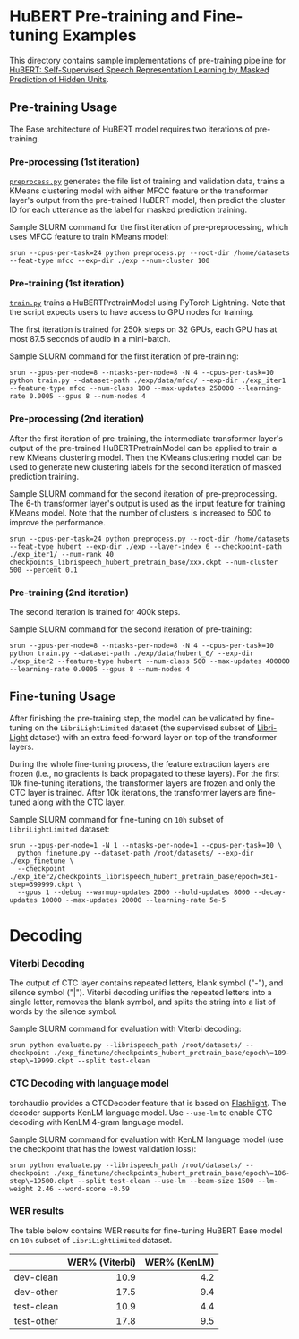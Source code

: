 # HuBERT Pre-training and Fine-tuning Examples

This directory contains sample implementations of pre-training pipeline for [HuBERT: Self-Supervised Speech Representation Learning by Masked Prediction of Hidden Units](https://arxiv.org/abs/2106.07447).

## Pre-training Usage

The Base architecture of HuBERT model requires two iterations of pre-training.
### Pre-processing (1st iteration)
[`preprocess.py`](./preprocess.py) generates the file list of training and validation data, trains a KMeans clustering model with either MFCC feature or the transformer layer's output from the pre-trained HuBERT model, then predict the cluster ID for each utterance as the label for masked prediction training.

Sample SLURM command for the first iteration of pre-preprocessing, which uses MFCC feature to train KMeans model:
```
srun --cpus-per-task=24 python preprocess.py --root-dir /home/datasets --feat-type mfcc --exp-dir ./exp --num-cluster 100
```

### Pre-training (1st iteration)

[`train.py`](./train.py) trains a HuBERTPretrainModel using PyTorch Lightning. Note that the script expects users to have access to GPU nodes for training.

The first iteration is trained for 250k steps on 32 GPUs, each GPU has at most 87.5 seconds of audio in a mini-batch.

Sample SLURM command for the first iteration of pre-training:
```
srun --gpus-per-node=8 --ntasks-per-node=8 -N 4 --cpus-per-task=10 python train.py --dataset-path ./exp/data/mfcc/ --exp-dir ./exp_iter1 --feature-type mfcc --num-class 100 --max-updates 250000 --learning-rate 0.0005 --gpus 8 --num-nodes 4
```

### Pre-processing (2nd iteration)
After the first iteration of pre-training, the intermediate transformer layer's output of the pre-trained HuBERTPretrainModel can be applied to train a new KMeans clustering model. Then the KMeans clustering model can be used to generate new clustering labels for the second iteration of masked prediction training.

Sample SLURM command for the second iteration of pre-preprocessing. The 6-th transformer layer's output is used as the input feature for training KMeans model. Note that the number of clusters is increased to 500 to improve the performance.
```
srun --cpus-per-task=24 python preprocess.py --root-dir /home/datasets --feat-type hubert --exp-dir ./exp --layer-index 6 --checkpoint-path ./exp_iter1/ --num-rank 40 checkpoints_librispeech_hubert_pretrain_base/xxx.ckpt --num-cluster 500 --percent 0.1
```

### Pre-training (2nd iteration)
The second iteration is trained for 400k steps.

Sample SLURM command for the second iteration of pre-training:
```
srun --gpus-per-node=8 --ntasks-per-node=8 -N 4 --cpus-per-task=10 python train.py --dataset-path ./exp/data/hubert_6/ --exp-dir ./exp_iter2 --feature-type hubert --num-class 500 --max-updates 400000 --learning-rate 0.0005 --gpus 8 --num-nodes 4
```

## Fine-tuning Usage

After finishing the pre-training step, the model can be validated by fine-tuning on the `LibriLightLimited` dataset (the supervised subset of [Libri-Light](https://github.com/facebookresearch/libri-light) dataset) with an extra feed-forward layer on top of the transformer layers.

During the whole fine-tuning process, the feature extraction layers are frozen (i.e., no gradients is back propagated to these layers). For the first 10k fine-tuning iterations, the transformer layers are frozen and only the CTC layer is trained. After 10k iterations, the transformer layers are fine-tuned along with the CTC layer.

Sample SLURM command for fine-tuning on `10h` subset of `LibriLightLimited` dataset:
```
srun --gpus-per-node=1 -N 1 --ntasks-per-node=1 --cpus-per-task=10 \
  python finetune.py --dataset-path /root/datasets/ --exp-dir ./exp_finetune \
  --checkpoint ./exp_iter2/checkpoints_librispeech_hubert_pretrain_base/epoch=361-step=399999.ckpt \
  --gpus 1 --debug --warmup-updates 2000 --hold-updates 8000 --decay-updates 10000 --max-updates 20000 --learning-rate 5e-5
```

# Decoding

### Viterbi Decoding
The output of CTC layer contains repeated letters, blank symbol ("-"), and silence symbol ("|"). Viterbi decoding unifies the repeated letters into a single letter, removes the blank symbol, and splits the string into a list of words by the silence symbol.

Sample SLURM command for evaluation with Viterbi decoding:
```
srun python evaluate.py --librispeech_path /root/datasets/ --checkpoint ./exp_finetune/checkpoints_hubert_pretrain_base/epoch\=109-step\=19999.ckpt --split test-clean
```

### CTC Decoding with language model
torchaudio provides a CTCDecoder feature that is based on [Flashlight](https://github.com/flashlight/flashlight). The decoder supports KenLM language model. Use `--use-lm` to enable CTC decoding with KenLM 4-gram language model.

Sample SLURM command for evaluation with KenLM language model (use the checkpoint that has the lowest validation loss):
```
srun python evaluate.py --librispeech_path /root/datasets/ --checkpoint ./exp_finetune/checkpoints_hubert_pretrain_base/epoch\=106-step\=19500.ckpt --split test-clean --use-lm --beam-size 1500 --lm-weight 2.46 --word-score -0.59
```

### WER results
The table below contains WER results for fine-tuning HuBERT Base model on `10h` subset of `LibriLightLimited` dataset.

|                   | WER% (Viterbi)|  WER% (KenLM) |
|:-----------------:|--------------:|--------------:|
| dev-clean         |       10.9    |       4.2     |
| dev-other         |       17.5    |       9.4     |
| test-clean        |       10.9    |       4.4     |
| test-other        |       17.8    |       9.5     |
